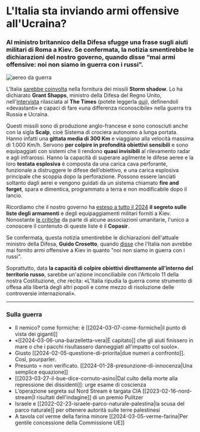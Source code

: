 # L'Italia sta inviando armi offensive all'Ucraina?

### Al ministro britannico della Difesa sfugge una frase sugli aiuti militari di Roma a Kiev. Se confermata, la notizia smentirebbe le dichiarazioni del nostro governo, quando disse “mai armi offensive: noi non siamo in guerra con i russi”.

![aereo da guerra](italia-armi-ucraina.jpeg)

L'Italia [sarebbe coinvolta](https://www.repubblica.it/esteri/2024/04/30/news/missili_italiani_ucraina_storm_shadow-422774229/) nella fornitura dei missili **Storm shadow**. Lo ha dichiarato **Grant Shapps**, ministro della Difesa del Regno Unito, nell'[intervista](https://www.thetimes.co.uk/article/grant-shapps-interview-sunak-defence-spending-qsls89gww) rilasciata al **The Times** (potete leggerla [qui](https://archive.is/A6Oi4)), definendoli «devastanti» e capaci di fare «una differenza riconoscibile» nella guerra tra Russia e Ucraina.

Questi missili sono di produzione anglo-francese e sono conosciuti anche con la sigla **Scalp**, cioè Sistema di crociera autonomo a lunga portata. Hanno infatti una **gittata media di 300 Km** e viaggiano alla velocità massima di 1.000 Km/h.
Servono **per colpire in profondità obiettivi sensibili** e sono equipaggiati con sistemi che li rendono **quasi invisibili** al rilevamento radar e agli infrarossi.
Hanno la capacità di superare agilmente le difese aeree e la loro **testata esplosiva** è composta da una carica cava perforante, funzionale a distruggere le difese dell’obiettivo, e una carica esplosiva principale che scoppia dopo la perforazione.
Possono essere lanciati soltanto dagli aerei e vengono guidati da un sistema chiamato **fire and forget**, spara e dimentica, programmato a terra e non modificabile dopo il lancio.

Ricordiamo che il nostro governo ha [esteso a tutto il 2024](https://temi.camera.it/leg19/temi/19_cessioni-di-materiali-d-armamento-alle-autorit-governative-dell-ucraina.html) **il segreto sulle liste degli armamenti** e degli equipaggiamenti militari forniti a Kiev. Nonostante [le critiche](https://twitter.com/amnestyitalia/status/1499713264569106432) da parte di alcune associazioni umanitarie, l'unico a conoscere il contenuto di queste liste è il **Copasir**.

Se confermata, questa notizia smentirebbe le dichiarazioni dell'attuale ministro della Difesa, **Guido Crosetto**, quando [disse](https://www.repubblica.it/politica/2023/01/26/news/crosetto_armi_difesa_ucraina_guerra-385174826/) che l'Italia non avrebbe mai fornito armi offensive a Kiev in quanto "noi non siamo in guerra con i russi".

Soprattutto, data **la capacità di colpire obiettivi direttamente all'interno del territorio russo**, sarebbe un'azione inconciliabile con l'Articolo 11 della nostra Costituzione, che recita: «L'Italia ripudia la guerra come strumento di offesa alla libertà degli altri popoli e come mezzo di risoluzione delle controversie internazionali».

---

### Sulla guerra
- Il nemico? come formiche: è [[2024-03-07-come-formiche|il punto di vista dei giganti]]
- «[[2024-03-06-una-barzelletta-vera|È capitato]] che gli aiuti finissero in mare o che i pacchi risultassero danneggiati all'impatto col suolo».
- Giusto [[2024-02-05-questione-di-priorita|due numeri a confronto]]. Così, pourparler.
- Presunto = non verificato. [[2024-01-28-presunzione-di-innocenza|Una semplice equazione]]
- [[2023-03-27-il-bue-dice-cornuto-asino|Dal culto della morte alla repressione dei dissidenti]]: urge esame di coscienza
- L’operazione segreta sul Nord Stream è targata CIA [[2023-02-16-nord-stream|I risultati dell'indagine]] di un premio Pulitzer
- Israele e [[2022-02-23-israele-parco-naturale-palestina|la scusa del parco naturale]] per ottenere autorità sulle terre palestinesi
- A tavola col verme della farina minore [[2024-03-05-verme-farina|Per gentile concessione della Commissione UE]]